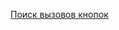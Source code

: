 [Поиск вызовов кнопок](https://github.com/Aladser/PressKeySearch/blob/master/bin/Debug/PressKeySearch.exe)
